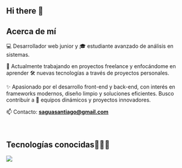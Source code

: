 ## Hi there 👋

<h2>Acerca de mí</h2>
<p align="left">
  💻 Desarrollador web junior y 🎓 estudiante avanzado de análisis en sistemas.

🚀 Actualmente trabajando en proyectos freelance y enfocándome en aprender 🛠️ nuevas tecnologías a través de proyectos personales.

✨ Apasionado por el desarrollo front-end y back-end, con interés en frameworks modernos, diseño limpio y soluciones eficientes. Busco contribuir a 🌟 equipos dinámicos y proyectos innovadores.

📫 Contacto: **saguasantiago@gmail.com**
</p>
<br>
<h2 >Tecnologías conocidas👨🏻‍💻</h2>
<!--tech stack icons-->
<p align="left">
  <a href="https://skillicons.dev">
    <img src="https://skillicons.dev/icons?i=androidstudio,c,java,css,html,ts,js,nodejs,nextjs,tailwind,bootstrap,astro,svelte,react,figma,redux,git,github,materialui,vscode,haskell&perline=12" />
  </a>
</p>
<br>
